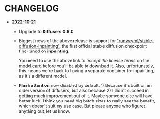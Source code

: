 # CHANGELOG

* **2022-10-21**

  * Upgrade to **Diffusers 0.6.0**
  
  * Biggest news of the above release is support for
    ["runwayml/stable-diffusion-inpainting"](https://huggingface.co/runwayml/stable-diffusion-inpainting),
    the first official stable diffusion checkpoint fine-tuned on **inpainting**.

    You need to use the above link to *accept the license terms* on the
    model card before you'll be able to download it.  Also, unfortunately,
    this means we're back to having a separate container for inpainting,
    as it's a different model.

  * **Flash attention** now disabled by default.  1) Because it's built on
    an older version of diffusers, but also because 2) I didn't succeed in
    getting much improvement out of it.  Maybe someone else will have better
    luck.  I think you need big batch sizes to really see the benefit, which
    doesn't suit my use case.  But please anyone who figures anything out,
    let us know.